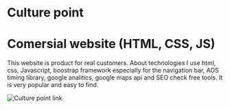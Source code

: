 # Culture point

# Comersial website (HTML, CSS, JS)

<p>This website is product for real customers. About technologies I use html, css, Javascript, boostrap framework especially for the navigation bar, AOS timing library, google analitics, google maps api and SEO check free tools. It is very popular and easy to find.</p>

![Culture point link](http://culturepoint.free.bg)
